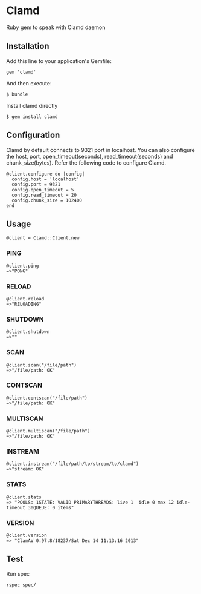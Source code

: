 # Clamd

Ruby gem to speak with Clamd daemon

## Installation

Add this line to your application's Gemfile:

    gem 'clamd'

And then execute:

    $ bundle

Install clamd directly

    $ gem install clamd

## Configuration

Clamd by default connects to 9321 port in localhost. You can also configure the
host, port, open_timeout(seconds), read_timeout(seconds) and chunk_size(bytes).
Refer the following code to configure Clamd.
    
    @client.configure do |config|
      config.host = 'localhost'
      config.port = 9321
      config.open_timeout = 5
      config.read_timeout = 20
      config.chunk_size = 102400
    end  

## Usage

    @client = Clamd::Client.new

### PING

    @client.ping
    =>"PONG"

### RELOAD

    @client.reload
    =>"RELOADING"

### SHUTDOWN

    @client.shutdown
    =>""

### SCAN

    @client.scan("/file/path")
    =>"/file/path: OK"

### CONTSCAN

    @client.contscan("/file/path")
    =>"/file/path: OK"

### MULTISCAN

    @client.multiscan("/file/path")
    =>"/file/path: OK"

### INSTREAM

    @client.instream("/file/path/to/stream/to/clamd")
    =>"stream: OK"
    
### STATS

    @client.stats
    => "POOLS: 1STATE: VALID PRIMARYTHREADS: live 1  idle 0 max 12 idle-timeout 30QUEUE: 0 items"


### VERSION

    @client.version
    => "ClamAV 0.97.8/18237/Sat Dec 14 11:13:16 2013"

## Test

Run spec

    rspec spec/
